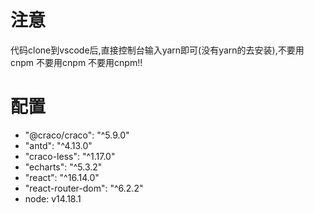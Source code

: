 # 注意
代码clone到vscode后,直接控制台输入yarn即可(没有yarn的去安装),不要用cnpm 不要用cnpm 不要用cnpm!!

# 配置
- "@craco/craco": "^5.9.0"
- "antd": "^4.13.0"
- "craco-less": "^1.17.0"
- "echarts": "^5.3.2"
- "react": "^16.14.0"
- "react-router-dom": "^6.2.2"
- node: v14.18.1
